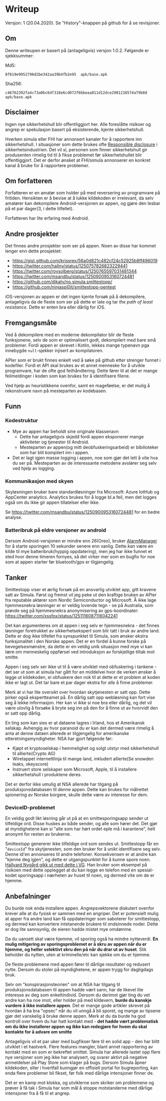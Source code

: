 # Writeup

Versjon: 1 (20.04.2020). Se "History"-knappen på github for å se revisjoner.

## Om

Denne writeupen er basert på (antageligvis) versjon 1.0.2. Følgende er sjekksummer:

Md5:
```
8f819e9952796d2be342aa39b4fb2e95  apk/base.apk
```

Sha256:
```
c46762392fa4c73a0bc6df318e6cd072f6bbeaa011d12dce2981216574a79b8d  apk/base.apk
```

## Disclaimer

Ingen nye sikkerhetshull blir offentliggjort her. Alle foreslåtte risikoer og angrep er spekulasjon basert på eksisterende, kjente sikkerhetshull.

Hverken simula eller FHI har annonsert kanaler for å rapportere inn sikkerhetshull. I situasjoner som dette brukes ofte [Responsible disclosure](https://en.wikipedia.org/wiki/Responsible_disclosure) i sikkerhetsindustrien. Det vil si, personen som finner sikkerhetshull gir produsenten rimelig tid til å fikse problemet før sikkerhetshullet blir offentliggjort. Det er derfor ønsket at FHI/simula annonserer en konkret kanal å bruke for å rapportere problemer.

## Om forfatteren

Forfatteren er en amatør som holder på med reversering av programvare på fritiden. Hensikten er å bevise at å lukke kildekoden er irrelevant, da selv amatører kan dekompilere Android-versjonen av appen, og gjøre den lesbar på et par dager(3, i dette tilfellet).

Forfatteren har lite erfaring med Android.

## Andre prosjekter

Det finnes andre prosjekter som ser på appen. Noen av disse har kommet lenger enn dette prosjektet:

 * https://gist.github.com/krissrex/56a0d821c482cf24c52925b8ff496019
 * https://twitter.com/hallny/status/1250757826823229441
 * https://twitter.com/roysolberg/status/1250765597031481344
 * https://twitter.com/msandbu/status/1250900953160724481
 * https://github.com/djkaty/no.simula.smittestopp/
 * https://github.com/ninjaspl0it/smittestopp-pentest


iOS-versjonen av appen er det ingen kjente forsøk på å dekompilere, antageligvis da de fleste som ser på dette er late og tar _the path of least resistance_. Dette er enten bra eller dårlig for iOS.

## Fremgangsmåte

Ved å dekompilere med en moderne dekompilator blir de fleste funksjonene, selv de som er optimalisert godt, dekompilert med bare små problemer. Fordi appen er skrevet i Kotlin, lekkes mange typenavn pga innebygde `null`-sjekker injisert av kompilatoren. 

APIer som er brukt finnes enkelt ved å søke på github etter strenger funnet i kodefiler. Fordi et API skal brukes av et annet menneske for å utvikle programvare, har de ofte god feilhåndtering. Dette fører til at det er mange feilmeldinger i koden som kan brukes for å identifisere filene. 

Ved hjelp av heuristikkene ovenfor, samt en mageføelse, er det mulig å rekonstruere navn på mesteparten av kodebasen. 

## Funn

### Kodestruktur

 * Mye av appen har beholdt sine originale klassenavn
   - Dette har antageligvis skjedd fordi appen eksponerer mange aktiviteter og tjenester til Android.
   - Mesteparten av appen(og mitt deobfuskeringsarbeid) er bibilioteker som har blit kompilert inn i appen.
 * Det er lagt igjen masse logging i appen, noe som gjør det lett å vite hva du ser på. Mesteparten av de interessante metodene avslører seg selv ved hjelp av logging.

### Kommunikasjon med skyen

Skyløsningen bruker bare standardløsninger fra Microsoft: Azure IotHub og AppCenter analytics. Analytics brukes for å logge bl.a feil, men det logges også om du ikke gir appen tillatelser eller ikke.

Se https://twitter.com/msandbu/status/1250900953160724481 for en bedre analyse.

### Batteribruk på eldre versjoner av android

Dersom Android-versjonen er mindre enn 26(Oreo), bruker [AlarmManager](https://developer.android.com/reference/android/app/AlarmManager#set(int,%20long,%20android.app.PendingIntent)) for å starte sporingen 10 sekunder senere enn vanlig. Dette _kan_ være en kilde til mye batteribruk(hyppig oppdatering), men jeg har ikke funnet et sted hvor denne timeren fornyes, så det virker mer som en bugfix for noe som at appen starter før bluetooth/gps er tilgjengelig.

## Tanker

Smittestopp viser et ærlig forsøk på en ansvarlig utviklet app, gitt kravene satt av Simula. Først og fremst vil jeg peke ut den kraftige bruken av APIer fra reputable aktører som Nordic Semiconductor og Microsoft. Å ikke lage hjemmesnekra løsninger er er veldig lovende tegn - se på Australia, som prøvde seg på hjemmesnekra anonymisering av gps-koordinater: https://twitter.com/xssfox/status/1251116087116042241

Det kan argumenteres om at appen i seg selv er hjemmesnekra - det finnes løsninger foretrukket av sikkerhetsekspert som blir tatt i bruk av andre land. Dette er dog ikke tilfellet fra synspunktet til Simula, som ønsker ekstra funksjonalitet i den Norske appen. Det er en fordel å kunne forske på bevegelsesmønstre, da dette er en veldig unik situasjon med mye vi kan lære om menneskelig oppførsel ved introduksjon av forskjellige tiltak mot smitte.

Appen i seg selv ser ikke ut til å være utviklet med obfuskering i tankene - det ser ut som at simula har gått for en middelvei hvor de verken ønsker å legge ut kildekoden, ei obfuskere den nok til at dette er et problem at koden ikke er lagt ut. Det tar bare et par dager ekstra for _alle_ å finne problemer.

Merk at vi har lite oversikt over hvordan skytjenesten er satt opp. Dette pirker også ekspertteamet på. En dårlig satt opp webløsning kan fort vise seg å lekke informasjon. Her kan vi ikke si noe bra eller dårlig, og det vil være ulovlig å forsøke å bryte seg inn på den for å finne ut av hvorvidt den er satt opp dårlig. 

En ting som kan sies er at dataene lagres i Irland, hos et Amerikansk selskap. Avhengig av hvor paranoid du er kan det dermed være rimelig å anta at denne dataen allerede er tilgjengelig for amerikanske etteretningsmyndigheter. NSA har gjort følgende før:

 * Kjøpt et kryptoselskap i hemmelighet og solgt utstyr med sikkerhetshull til allierte(Crypto AG)
 * Wiretappet internettlinja til mange land, inkludert allierte(Se snowden leaks, xkeyscore)
 * Instruert store selskaper som Microsoft, Apple, til å installere sikkerhetshull i produktene deres.

Det er derfor ikke umulig at NSA allerede har tilgang på produksjonsdatabasen til denne appen. Dette kan brukes for målrettet spionering av Norske borgere, skulle dette være av interesse for dem.

### DeviceID-problemet

En veldig godt likt løsning går ut på at en smittesporingsapp sender ut tilfeldige ord. Disse huskes av både sender, og alle som hører det. Det gjør at myndighetene kan si "alle som har hørt ordet eple må i karantene", helt anonymt for resten av brukerne. 

Smittestopp genererer ikke tilfeldige ord som sendes ut. Smittestopp får en "`deviceId`" fra skytjenesten, som den bruker for å unikt identifisere seg selv. Denne id'en annonseres til andre telefoner. Konsekvensen er at andre kan "kjenne deg igjen", og dette er utgangspunktet for å kunne spore noen. [Hallvard Nygård gikk ut med dette i VG](https://www.vg.no/nyheter/innenriks/i/y3dwae/). Han bruker som eksempel på risikoen med dette opplegget at du kan legge en telefon med en spesial-kodet sporingsapp i nærheten av huset til noen, og dermed vite om de er hjemme. 

## Anbefalninger

Du burde nok enda installere appen. Angrepsvektorene diskutert ovenfor krever alle at du fysisk er sammen med en angriper. Det er potensielt mulig at apper fra andre land kan få oppdateringer som saboterer for smittestopp, og dermed kan konvertere intetanende brukere til ondsinnede noder. Dette er dog lite sannsynlig, de eieren hadde mistet mye omdømme.

Da du uansett skal være hjemme, vil sporing også ha mindre nytteverdi. **En mulig mitigering av sporingsproblemet er å skru av appen når du er hjemme, og heller selektivt skru den på når du drar ut av huset**. Slik beholder du nytten, uten at kriminelle/etc kan sjekke om du er hjemme.

De fleste problemene med appen fører til dårlige resultater og redusert nytte. Dersom du stoler på myndighetene, er appen trygg for dagligdags bruk.

Selv om "konspirasjonsteorien" om at NSA har tilgang til produksjonsdatabasen til appen hadde vært sann, har de likevel lite interesse av deg som enkeltindivid. Dersom du derimot gjør ting du vet andre kan ha noe imot, eller holder på med kildevern, **burde du kanskje vurdere å ikke installere appen**. Det er mange gode artikler skrevet på hvordan å ha bra "opsec" når du vil unngå å bli sporet, og mange av tipsene gjør det vanskelig å bruke denne appen. Merk at du da burde ha god kontroll over hvem du har hatt kontakt med - **det hadde vært problematisk om du ikke installerer appen og ikke kan redegjøre for hvem du skal kontakte for å advare om smitte**

Antageligvis vil et par uker med bugfikser føre til en solid app - den har blitt utviklet i et hastverk. Flere features mangler, blant annet rapportering av kontakt med en som er bekreftet smittet. Simula har allerede lastet opp flere nye versjoner som jeg ikke har analysert, og svarer aktivt på negative anmeldelser på Play Store som klager på bugs. Dersom Simula åpner kildekoden, eller i hvertfall kunngjør en offisiell portal for bugreporting, kan enda flere problemer bli fikset, før folk med dårlige intensjoner finner de. 

Det er en kamp mot klokka, og utviklerne som skriker om problemene og prøver å få tak i Simula har som mål å stoppe motstanderne med dårlige intensjoner fra å få til et angrep.


